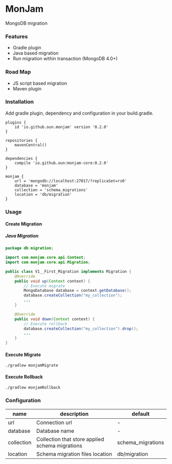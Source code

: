 # MonJam

MongoDB migration

### Features
- Gradle plugin
- Java based migration
- Run migration within transaction (MongoDB 4.0+)

### Road Map
- JS script based migration
- Maven plugin

### Installation

Add gradle plugin, dependency and configuration in your build.gradle.
```
plugins {
    id 'io.github.oun.monjam' version '0.2.0'
}

repositories {
    mavenCentral()
}

dependencies {
    compile 'io.github.oun:monjam-core:0.2.0'
}

monjam {
    url = 'mongodb://localhost:27017/?replicaSet=rs0'
    database = 'monjam'
    collection = 'schema_migrations'
    location = 'db/migration'
}
```

### Usage

#### Create Migration

##### Java Migration
```java
package db.migration;

import com.monjam.core.api.Context;
import com.monjam.core.api.Migration;

public class V1__First_Migration implements Migration {
    @Override
    public void up(Context context) {
        // Execute migrate
        MongoDatabase database = context.getDatabase();
        database.createCollection("my_collection");
        ...
    }

    @Override
    public void down(Context context) {
        // Execute rollback
        database.createCollection("my_collection").drop();
        ...
    }
}
```

#### Execute Migrate
`./gradlew monjamMigrate`

#### Execute Rollback
`./gradlew monjamRollback`

### Configuration
| name        | description                      | default |
|-------------|----------------------------------|---------|
| url         | Connection url                   | -       |
| database    | Database name                    | -       |
| collection  | Collection that store applied schema migrations | schema_migrations |
| location    | Schema migration files location  | db/migration |
